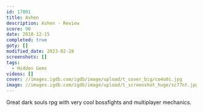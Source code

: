 ```yaml
---
id: 17001
title: Ashen
description: Ashen - Review
score: 90
date: 2018-12-15
completed: true
goty: []
modified_date: 2023-02-28
screenshots: []
tags:
  - Hidden Gems
videos: []
cover: //images.igdb.com/igdb/image/upload/t_cover_big/co4o0i.jpg
image: //images.igdb.com/igdb/image/upload/t_screenshot_huge/sc77nt.jpg
---
```

Great dark souls rpg with very cool bossfights and multiplayer mechanics.